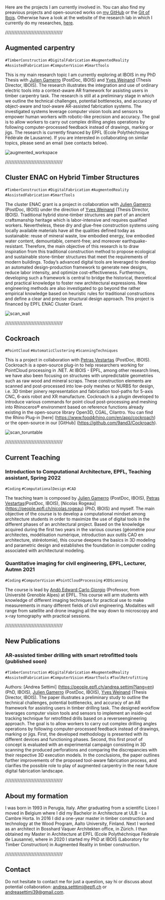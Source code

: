 Here are the projects I am currently involved in. You can also find my preavious projects and open-sourced works on [my GitHub](https://github.com/9and3) or the [Git of Ibois](https://github.com/ibois-epfl). Otherwise have a look at the website of the research lab in which I currently do my researches, [here](https://www.epfl.ch/labs/ibois/).

/////////////////////////////////////

## Augmented carpentry

`#TimberConstruction`
`#DigitalFabrication`
`#AugmentedReality`
`#AssistedFabrication`
`#ComputerVision`
`#SmartTools`

This is my main research topic I am currently exploring at IBOIS in my PhD Thesis with [Julien Gamerro](https://people.epfl.ch/julien.gamerro) (PostDoc, IBOIS) and [Yves Weinand](https://people.epfl.ch/yves.weinand) (Thesis Director, IBOIS). 
The research illustrates the integration and use of ordinary electric tools into a context-aware AR framework for assisting users in timber carpentry task. The research is still at a preliminary stage in which we outline the technical challenges, potential bottlenecks, and accuracy of object-aware and tool-aware AR-assisted fabrication systems. The investigated systems leverage computer vision tools and sensors to empower human workers with robotic-like precision and accuracy. The goal is to allow workers to carry out complex drilling angles operations by following computer-processed feedback instead of drawings, marking or jigs. The research is currently financed by EPFL (Ecole Polythéchnique Fédérale de Lausanne). If you are interested in collaborating on similar topics, please send an email (see contacts below).

![augmented_workspace](/01_img/fig_13_integrated_augmented_workshop_NoText.png)

/////////////////////////////////////

## Cluster ENAC on Hybrid Timber Structures

`#TimberConstruction`
`#DigitalFabrication`
`#AugmentedReality`
`#AssistedFabrication`
`#SmartTools`

The cluster ENAC grant is a project in collaboration with [Julien Gamerro](https://people.epfl.ch/julien.gamerro) (PostDoc, IBOIS) under the direction of [Yves Weinand](https://people.epfl.ch/yves.weinand) (Thesis Director, IBOIS). 
Traditional hybrid stone-timber structures are part of an ancient craftsmanship heritage which is labor-intensive and requires qualified workers. Nevertheless, these dry and glue-free construction systems using locally available materials have all the qualities defined today as sustainable: reuse of mineral waste, low embodied energy, low embodied water content, demountable, cement-free; and moreover earthquake-resistant. Therefore, the main objective of this research is to draw inspiration from this traditional construction method to propose ecological and sustainable stone-timber structures that meet the requirements of modern buildings. Today’s advanced digital tools are leveraged to develop an automated design-production framework to generate new designs, reduce labor intensity, and optimize cost-effectiveness. Furthermore, developing such a framework is central to bridge the historical, theoretical and practical knowledge to foster new architectural expressions. New engineering methods are also investigated to go beyond the rather empirical knowledge based on heuristic rules for traditional constructions and define a clear and precise structural design approach. This project is financed by EPFL ENAC Cluster Grant.

![scan_wall](/02_vid_gif/vid_scanning_robot.gif)

/////////////////////////////////////

## Cockroach

`#PointCloud`
`#AutomaticClustering`
`#ScanningTechniques`

This is a project in collaboration with [Petras Vestartas](https://people.epfl.ch/petras.vestartas?lang=en) (PostDoc, IBOIS). Cockroach is a open-source plug-in to help researchers working for PointCloud processing in .NET. At IBOIS - EPFL, among other research lines, we have also been focusing on structures with unpredictable geometries such as raw wood and mineral scraps. These construction elements are scanned and post-processed into low-poly meshes or NURBS for design, i.e. 3D timber joinery representation and fabrication tool-paths for 5-axis CNC, 6-axis robot and XR manufacture. Cockroach is a plugin developed to introduce various commands for point cloud post-processing and meshing into Rhinoceros® environment based on reference functions already existing in the open-source library Open3D, CGAL, Cilantro. 
You can find the Rhino Plug-in [here] (https://www.food4rhino.com/en/app/cockroach) or the open-source in our [GitHub] (https://github.com/9and3/Cockroach).

![scan_toruntable](/02_vid_gif/stone_wall_digital.gif)

/////////////////////////////////////

## Current Teaching

### Introduction to Computational Architecture, EPFL, Teaching assistant, Spring 2022

`#Coding`
`#ComputationalDesign`
`#CAD`

The teaching team is composed by [Julien Gamerro](https://people.epfl.ch/julien.gamerro) (PostDoc, IBOIS), [Petras Vestartas](https://people.epfl.ch/petras.vestartas?lang=en)(PostDoc, IBOIS), [Nicolas Rogeau] (https://people.epfl.ch/nicolas.rogeau) (PhD, IBOIS) and myself. The main objective of the course is to develop a computational mindset among architecture students in order to maximize the use of digital tools in the different phases of an architectural project. Based on the knowledge acquired during the first two years in the various courses (géométrie pour architectes, modélisation numérique, introduction aux outils CAO en architecture, stéréotomie), this course deepens the basics in 3D modeling and parametric design and establishes the foundation in computer coding associated with architectural modeling. 

### Quantitative imaging for civil engineering, EPFL, Lecturer, Autmn 2021

`#Coding`
`#ComputerVision`
`#PointCloudProcessing`
`#3DScanning`

The course is lead by [Andò Edward Carlo Giorgio](https://people.epfl.ch/edward.ando?lang=fr) (Professor, from Université Grenoble Alpes) at EPFL.
This course will arm students with knowledge of different imaging techniques for practical use to make measurements in many different fields of civil engineering. Modalities will range from satellite and drone imaging all the way down to microscopy and x-ray tomography with practical sessions.

/////////////////////////////////////

## New Publications

### AR-assisted timber drilling with smart retrofitted tools (published soon)

`#TimberConstruction`
`#DigitalFabrication`
`#AugmentedReality`
`#AssistedFabrication`
`#ComputerVision`
`#SmartTools`
`#ToolRetrofitting`

Authors: [Andrea Settimi] (https://people.epfl.ch/andrea.settimi?lang=en) (PhD, IBOIS), [Julien Gamerro](https://people.epfl.ch/julien.gamerro) (PostDoc, IBOIS), [Yves Weinand](https://people.epfl.ch/yves.weinand) (Thesis Director, IBOIS).
The paper illustrates a preliminary study to outline the technical challenges, potential bottlenecks, and accuracy of an AR framework for assisting users in timber drilling task. The designed workflow leverages computer vision tools and sensors to implement an inside-out tracking technique for retrofitted drills based on a reverseengineering approach. The goal is to allow workers to carry out complex drilling angles operations by following computer-processed feedback instead of drawings, marking or jigs. First, the developed methodology is presented with its different devices and functioning phases. Second, this first proof of concept is evaluated with an experimental campaign consisting in 3D scanning the produced perforations and comparing the discrepancies with their respective 3D execution models. In the conclusions, the paper outlines further improvements of the proposed tool-aware fabrication process, and clarifies the possible role to play of augmented carpentry in the near future digital fabrication landscape.

/////////////////////////////////////

## About my formation

I was born in 1993 in Perugia, Italy. After graduating from a scientific Liceo I moved in Belgium where I did my Bachelor in Architecture at ULB - La Cambre Horta. In 2016 I did a one-year master in timber construction and technology at the Wood Program, Aalto University, Finland. Next I worked as an architect in Bosshard Vaquer Architekten office, in Zürich. I than obtained my Master in Architecture at EPFL (Ecole Polythéchnique Fédérale de Lausanne), where in 2020 I started my PhD at IBOIS (Laboratory for Timber Construction) in Augmented Reality in timber construction.

/////////////////////////////////////

## Contact

Do not hesitate to contact me for just a question, say hi or discuss about potential collaboration: [andrea.setttimi@epfl.ch](andrea.setttimi@epfl.ch) or [andreasettimi39@gmail.com](andreasettimi39@gmail.com). 

